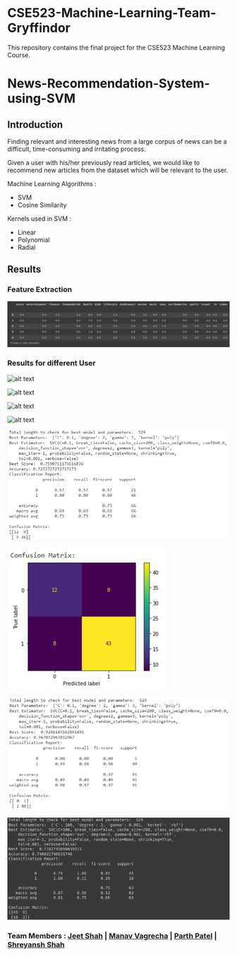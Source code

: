 # CSE523-Machine-Learning-Team-Gryffindor

This repository contains the final project for the CSE523 Machine Learning Course. 

# News-Recommendation-System-using-SVM

## Introduction
Finding relevant and interesting news from a large corpus of news can be a difficult, time-consuming and irritating process.

Given a user with his/her previously read articles, we would like to recommend new articles from the dataset which will be relevant to the user.

Machine Learning Algorithms :

- SVM
- Cosine Similarity

Kernels used in SVM :

- Linear
- Polynomial
- Radial

## Results

### Feature Extraction
![alt text](https://github.com/caped-crusader16/CSE523-Machine-Learning-Team-Gryffindor/blob/main/Results/Feature_extraction.png)

### Results for different User

![alt text](https://github.com/caped-crusader16/CSE523-Machine-Learning-Team-Gryffindor/blob/main/Results/User4_log.png)

![alt text](https://github.com/caped-crusader16/CSE523-Machine-Learning-Team-Gryffindor/blob/main/Results/User4_cm.png)

![alt text](https://github.com/caped-crusader16/CSE523-Machine-Learning-Team-Gryffindor/blob/main/Results/User5_log.png)

![alt text](https://github.com/caped-crusader16/CSE523-Machine-Learning-Team-Gryffindor/blob/main/Results/User5_cm.png)

![alt text](https://github.com/caped-crusader16/CSE523-Machine-Learning-Team-Gryffindor/blob/main/Results/results_for_User-1.png)

![alt text](https://github.com/caped-crusader16/CSE523-Machine-Learning-Team-Gryffindor/blob/main/Results/User1_cm.jpg)

![alt text](https://github.com/caped-crusader16/CSE523-Machine-Learning-Team-Gryffindor/blob/main/Results/results_for_User-2.png)

![alt text](https://github.com/caped-crusader16/CSE523-Machine-Learning-Team-Gryffindor/blob/main/Results/results_for_User-3.png)

### Team Members : [Jeet Shah](https://github.com/jds311) | [Manav Vagrecha](https://github.com/caped-crusader16) | [Parth Patel](https://github.com/parth-27) | [Shreyansh Shah](https://github.com/shreyanshshah27)

